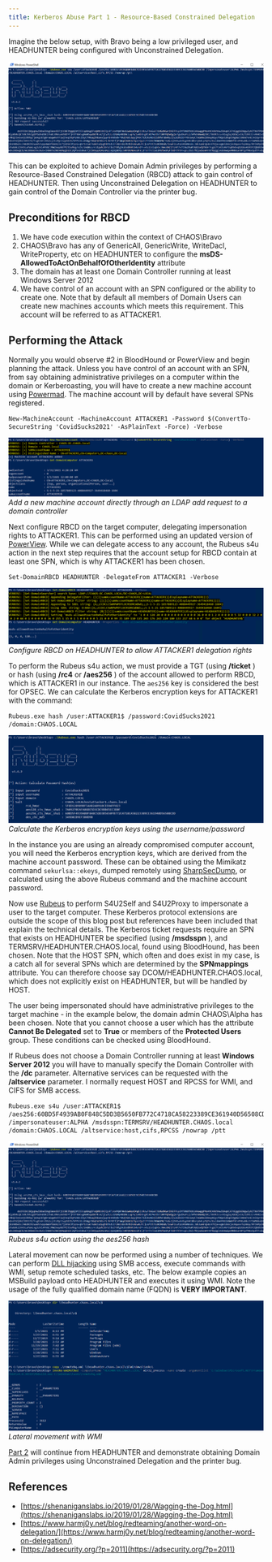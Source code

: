 ```yaml
---
title: Kerberos Abuse Part 1 - Resource-Based Constrained Delegation
---
```


Imagine the below setup, with Bravo being a low privileged user, and HEADHUNTER being configured with Unconstrained Delegation.

![Bravo has GenericWrite to HEADHUNTER](/assets/img/2021-04-06/image.png)

This can be exploited to achieve Domain Admin privileges by performing a Resource-Based Constrained Delegation (RBCD) attack to gain control of HEADHUNTER. Then using Unconstrained Delegation on HEADHUNTER to gain control of the Domain Controller via the printer bug.

## Preconditions for RBCD

1. We have code execution within the context of CHAOS\Bravo
2. CHAOS\Bravo has any of GenericAll, GenericWrite, WriteDacl, WriteProperty, etc on HEADHUNTER to configure the **msDS-AllowedToActOnBehalfOfOtherIdentity** attribute
3. The domain has at least one Domain Controller running at least Windows Server 2012
4. We have control of an account with an SPN configured or the ability to create one. Note that by default all members of Domain Users can create new machines accounts which meets this requirement. This account will be referred to as ATTACKER1.

## Performing the Attack

Normally you would observe #2 in BloodHound or PowerView and begin planning the attack. Unless you have control of an account with an SPN, from say obtaining administrative privileges on a computer within the domain or Kerberoasting, you will have to create a new machine account using [Powermad](https://github.com/Kevin-Robertson/Powermad). The machine account will by default have several SPNs registered.

    New-MachineAccount -MachineAccount ATTACKER1 -Password $(ConvertTo-SecureString 'CovidSucks2021' -AsPlainText -Force) -Verbose

![Add a new machine account directly through an LDAP add request to a domain controller](/assets/img/2021-04-06/image-1.png)
_Add a new machine account directly through an LDAP add request to a domain controller_

Next configure RBCD on the target computer, delegating impersonation rights to ATTACKER1. This can be performed using an updated version of [PowerView](https://github.com/ZeroDayLab/PowerSploit/tree/master/Recon). While we can delegate access to any account, the Rubeus s4u action in the next step requires that the account setup for RBCD contain at least one SPN, which is why ATTACKER1 has been chosen.

    Set-DomainRBCD HEADHUNTER -DelegateFrom ATTACKER1 -Verbose

![Configure RBCD on HEADHUNTER to allow ATTACKER1 delegation rights](/assets/img/2021-04-06/image-2.png)
_Configure RBCD on HEADHUNTER to allow ATTACKER1 delegation rights_

To perform the Rubeus s4u action, we must provide a TGT (using **/ticket** ) or hash (using **/rc4** or **/aes256** ) of the account allowed to perform RBCD, which is ATTACKER1 in our instance. The `aes256` key is considered the best for OPSEC. We can calculate the Kerberos encryption keys for ATTACKER1 with the command:

    Rubeus.exe hash /user:ATTACKER1$ /password:CovidSucks2021 /domain:CHAOS.LOCAL

![Calculate the Kerberos encryption keys using the username/password](/assets/img/2021-04-06/image-7.png)
_Calculate the Kerberos encryption keys using the username/password_

In the instance you are using an already compromised computer account, you will need the Kerberos encryption keys, which are derived from the machine account password. These can be obtained using the Mimikatz command `sekurlsa::ekeys`, dumped remotely using [SharpSecDump](https://github.com/G0ldenGunSec/SharpSecDump), or calculated using the above Rubeus command and the machine account password.

Now use [Rubeus](https://github.com/GhostPack/Rubeus) to perform S4U2Self and S4U2Proxy to impersonate a user to the target computer. These Kerberos protocol extensions are outside the scope of this blog post but references have been included that explain the technical details. The Kerberos ticket requests require an SPN that exists on HEADHUNTER be specified (using **/msdsspn** ), and TERMSRV/HEADHUNTER.CHAOS.local, found using BloodHound, has been chosen. Note that the HOST SPN, which often and does exist in my case, is a catch all for several SPNs which are determined by the **SPNmappings** attribute. You can therefore choose say DCOM/HEADHUNTER.CHAOS.local, which does not explicitly exist on HEADHUNTER, but will be handled by HOST.

The user being impersonated should have administrative privileges to the target machine - in the example below, the domain admin CHAOS\Alpha has been chosen. Note that you cannot choose a user which has the attribute **Cannot Be Delegated** set to **True** or members of the **Protected Users** group. These conditions can be checked using BloodHound.

If Rubeus does not choose a Domain Controller running at least **Windows Server 2012** you will have to manually specify the Domain Controller with the **/dc** parameter. Alternative services can be requested with the **/altservice** parameter. I normally request HOST and RPCSS for WMI, and CIFS for SMB access.

    Rubeus.exe s4u /user:ATTACKER1$ /aes256:60BD5F4939AB0F848C5DD3B5650FB772C4718CA58223389CE361940D56508CDD /impersonateuser:ALPHA /msdsspn:TERMSRV/HEADHUNTER.CHAOS.local /domain:CHAOS.LOCAL /altservice:host,cifs,RPCSS /nowrap /ptt

![Rubeus s4u action using the aes256 hash](/assets/img/2021-04-06/image.png)
_Rubeus s4u action using the aes256 hash_

Lateral movement can now be performed using a number of techniques. We can perform [DLL hijacking](/posts/edgegdi-dll-for-persistence-and-lateral-movement) using SMB access, execute commands with WMI, setup remote scheduled tasks, etc. The below example copies an MSBuild payload onto HEADHUNTER and executes it using WMI. Note the usage of the fully qualified domain name (FQDN) is **VERY IMPORTANT**.

![Lateral movement with WMI](/assets/img/2021-04-06/image-6.png)
_Lateral movement with WMI_

[Part 2](/posts/attacking-kerberos-part-2-unconstrained-delegation/) will continue from HEADHUNTER and demonstrate obtaining Domain Admin privileges using Unconstrained Delegation and the printer bug.

## References

- [https://shenaniganslabs.io/2019/01/28/Wagging-the-Dog.html](https://shenaniganslabs.io/2019/01/28/Wagging-the-Dog.html)
- [https://www.harmj0y.net/blog/redteaming/another-word-on-delegation/](https://www.harmj0y.net/blog/redteaming/another-word-on-delegation/)
- [https://adsecurity.org/?p=2011](https://adsecurity.org/?p=2011)
